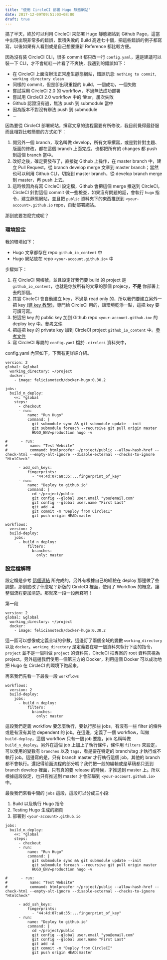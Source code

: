 ```yaml
---
title: "使用 CircleCI 部署 Hugo 靜態網站"
date: 2017-12-09T09:51:03+08:00
draft: true
---
```

搞了半天，終於可以利用 CircleCI 來部署 Hugo 靜態網站到 Github Page，這當中出現出現非常多的錯誤，累積失敗的 Build 高達七十個，把這些錯誤的例子都寫寫，以後如果有人看到或是自己想要重新 Reference 都比較方便。

因為沒有裝 CircleCI CLI，很多 commit 都只改一行 `config.yaml`，還是建議可以裝一下 CLI，才不會紅紅一片看了不爽快，我遇到的錯誤如下：

- 在 CircleCI 上面沒辦法正常產生靜態網站，錯誤訊息: `nothing to commit, working directory clean` 
- 同樣的 commit，但是卻出現重複的 build，一個成功，一個失敗
- 嘗試採用 CircleCI 2.0 的 workflow，不過無法成功部署
- 嘗試用 CircleCI 2.0 workflow 中的 filter，屢次失敗 
- Github 認證沒有過，無法 push 到 submodule 當中
- 因為版本不對沒有辦法 push 到 submodule
- ...

因為要從 CircleCI 部署網站，撰寫文章的流程需要有所修改，我目前覺得最舒服而且相對比較簡單的方式如下：

1. 開另外一個 branch，取名叫做 develop，所有文章撰寫，或是對針對主題、版面的修改，都在這個 branch 上面完成，也都把所有的 changes 都 push 到這個 branch 當中。
2. 改好之後，確定要發布了，直接從 Github 上操作，在 master branch 中，建立 Pull Request，從 branch develop merge 文章到 master branch；當然也可以利用 Github CLI，切換到 master branch，從 develop branch merge 到 master，再 push 上去。
3. 這時候因為有寫 CircleCI 設定檔，Github 會把這個 merge 推送到 CircleCI，CircleCI 針對這個 commit 做一些檢查，如果沒有問題的話，會執行 `hugo` 指令，建立靜態網站，並且把 `public` 資料夾下的東西推送到 `<your-account>.github.io` repo，自動部署網站。

那到底要怎麼完成呢？

### 環境設定
我的環境如下：

- Hugo 文章都存在 repo `github_io_content` 中
- Hugo 網站放在 repo `<your-account.github.io>` 中

步驟如下：

1. 在 CircleCI 開帳號，並且設定好我們要 build 的 project 是 `github_io_content`，也就是你放所有的文章的那個 projecy，**不是** 你部署上去的那個。
2. 其實 CircleCI 會自動建立 key，不過是 read only 的，所以我們要建立另外一把 key [(建 key 教學)][github_key_generation]，專門給 CircleCI 用的，讓環境乾淨一點，這把 key 要可讀可寫。
3. 把這把 key 的 public key 加到 Github repo `<your-account.github.io>` 的 deploy key 中。[參考文件][circleci_readwrite_key]
4. 把這把 key 的 private key 加到 CircleCI project `github_io_content` 中。[參考文件][circleci_readwrite_key]
5. 寫 CircleCI 專屬的 `config.yaml` 檔於 `.circleci` 資料夾中，

config.yaml 內容如下，下面有更詳細介紹。
```
version: 2
global: &global
  working_directory: ~/project
  docker:
    - image: felicianotech/docker-hugo:0.30.2

jobs:
  build_n_deploy:
    <<: *global
    steps:
      - checkout
      - run:
          name: "Run Hugo"
          command: |
            git submodule sync && git submodule update --init 
            git submodule foreach --recursive git pull origin master
            HUGO_ENV=production hugo -v
      
#      - run:
#          name: "Test Website"
#          command: htmlproofer ~/project/public --allow-hash-href --check-html --empty-alt-ignore --disable-external --checks-to-ignore "HtmlCheck"

      - add_ssh_keys:
          fingerprints:
            - "44:4d:07:a8:35:...fingerprint_of_key"
      - run:
          name: "Deploy to github.io"       
          command: |
            cd ~/project/public
            git config --global user.email "you@email.com"
            git config --global user.name "First Last"
            git add -A
            git commit -m "Deploy from CircleCI"
            git push origin HEAD:master

workflows:
  version: 2
  build-deploy:
    jobs:
      - build_n_deploy:
          filters:
            branches:
              only: master

```

### 設定檔解釋
設定檔是參考 [這個連結][deploy_guide_circleCI_post] 所完成的，另外有根據自己的經驗在 deploy 那邊做了些調整，那倒底改了什麼呢？新版的 CircleCI 裡面，使用了 Workflow 的概念，讓整個流程更加清楚。那就來一段一段解釋吧！

第一段
```
version: 2
global: &global
  working_directory: ~/project
  docker:
    - image: felicianotech/docker-hugo:0.30.2
```
這一區可以想像成定義全域的參數，這邊訂了兩個全域的變數 `working_directory` 以及 `docker`。`working_directory` 是定義要在哪一個資料夾執行下面的指令，`project` 並不是一個叫做 `project` 的資料夾，CircleCI 把專案的 root 資料夾視為 project。另外這邊我們使用一個第三方的 Docker，利用這個 Docker 可以成功地把 Hugo 在 CircleCI 的環境下跑起來。

再來我們先看一下最後一段 `workflows`
```
workflows:
  version: 2
  build-deploy:
    jobs:
      - build_n_deploy:
          filters:
            branches:
              only: master
```
這段我們定義 workflow 要怎麼執行，要執行那些 jobs，有沒有一些 filter 的條件或是有沒有其他 dependent 的 job。在這邊，定義了一個 workflow，叫做 `build-deploy`，這個 workflow 只有一個 job 要跑，job 名稱叫做 `build_n_deploy`。另外在這個 job 上加上了執行條件，條件用 `filters` 來設定，可以使用的變數有 `branches` 以及 `tags`，看是要在特定的 branch/tag 才執行或不執行 job。這邊寫的是，只有 branch master 才行執行這個 job，其他的 branch 都不會執行。還記得前面流程的部分嗎？我們把一般的編輯或是草稿都只丟到 branch develop 裡面，只有真的要 release 的時候，才推送到 master 上。所以根據這段設定，也只有推送到 master
才會部屬到 `<your-account.github.io>` 中。

最後我們來看中間的 `jobs` 這段，這段可以分成三小段:
1. Build 以及執行 Hugo 指令
2. Testing Hugo 生成的網頁
3. 部署到 `<your-account>.github.io`

```
jobs:
  build_n_deploy:
    <<: *global
    steps:
      - checkout
      - run:
          name: "Run Hugo"
          command: |
            git submodule sync && git submodule update --init 
            git submodule foreach --recursive git pull origin master
            HUGO_ENV=production hugo -v
```

```
#      - run:
#          name: "Test Website"
#          command: htmlproofer ~/project/public --allow-hash-href --check-html --empty-alt-ignore --disable-external --checks-to-ignore "HtmlCheck"
```

```
      - add_ssh_keys:
          fingerprints:
            - "44:4d:07:a8:35:...fingerprint_of_key"
      - run:
          name: "Deploy to github.io"       
          command: |
            cd ~/project/public
            git config --global user.email "you@email.com"
            git config --global user.name "First Last"
            git add -A
            git commit -m "Deploy from CircleCI"
            git push origin HEAD:master
```


[github_key_generation]: https://help.github.com/articles/connecting-to-github-with-ssh/
[circleci_readwrite_key]: https://circleci.com/docs/1.0/adding-read-write-deployment-key/
[felicianotech-docker(git)]: https://github.com/felicianotech/docker-hugo
[deploy_guide_circleCI_post]: https://circleci.com/blog/build-test-deploy-hugo-sites/
[additional_circleCI_post]: https://circleci.com/blog/circleci-hacks-reuse-yaml-in-your-circleci-config-with-yaml/